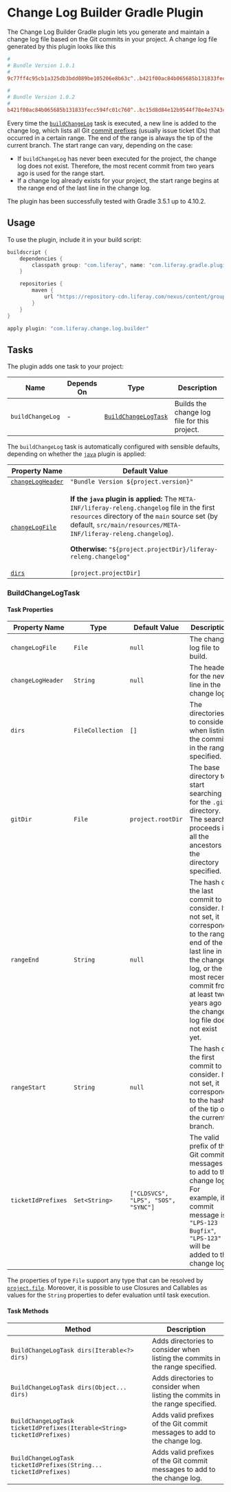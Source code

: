 # Change Log Builder Gradle Plugin

The Change Log Builder Gradle plugin lets you generate and maintain a
change log file based on the Git commits in your project. A change log file
generated by this plugin looks like this

```ini
#
# Bundle Version 1.0.1
#
9c77ff4c95cb1a325db3bdd089be105206e8b63c^..b421f00ac84b065685b131833fecc594fc01c760=LPS-123 LPS-1321

#
# Bundle Version 1.0.2
#
b421f00ac84b065685b131833fecc594fc01c760^..bc15d8d84e12b9544f78e4e3743c510dbaec2d89=LPS-456
```

Every time the [`buildChangeLog`](#buildchangelog) task is executed, a new line
is added to the change log, which lists all Git [commit prefixes](#ticketidprefixes)
(usually issue ticket IDs) that occurred in a certain range. The end of the
range is always the tip of the current branch. The start range can vary,
depending on the case:

- If `buildChangeLog` has never been executed for the project, the change log
does not exist. Therefore, the most recent commit from two years ago is used for
the range start.
- If a change log already exists for your project, the start range begins at the
range end of the last line in the change log.

The plugin has been successfully tested with Gradle 3.5.1 up to 4.10.2.

## Usage

To use the plugin, include it in your build script:

```gradle
buildscript {
	dependencies {
		classpath group: "com.liferay", name: "com.liferay.gradle.plugins.change.log.builder", version: "1.1.3"
	}

	repositories {
		maven {
			url "https://repository-cdn.liferay.com/nexus/content/groups/public"
		}
	}
}

apply plugin: "com.liferay.change.log.builder"
```

## Tasks

The plugin adds one task to your project:

Name | Depends On | Type | Description
---- | ---------- | ---- | -----------
<a name="buildchangelog"></a>`buildChangeLog` | \- | [`BuildChangeLogTask`](#buildchangelogtask) | Builds the change log file for this project.

The `buildChangeLog` task is automatically configured with sensible defaults,
depending on whether the [`java`](https://docs.gradle.org/current/userguide/java_plugin.html)
plugin is applied:

Property Name | Default Value
------------- | -------------
[`changeLogHeader`](#changelogheader) | `"Bundle Version ${project.version}"`
[`changeLogFile`](#changelogfile) | <p>**If the `java` plugin is applied:** The `META-INF/liferay-releng.changelog` file in the first `resources` directory of the `main` source set (by default, `src/main/resources/META-INF/liferay-releng.changelog`).</p><p>**Otherwise:** `"${project.projectDir}/liferay-releng.changelog"`</p>
[`dirs`](#dirs) | `[project.projectDir]`

### BuildChangeLogTask

#### Task Properties

Property Name | Type | Default Value | Description
------------- | ---- | ------------- | -----------
<a name="changelogfile"></a>`changeLogFile` | `File` | `null` | The change log file to build.
<a name="changelogheader"></a>`changeLogHeader` | `String` | `null` | The header for the new line in the change log.
<a name="dirs"></a>`dirs` | `FileCollection` | `[]` | The directories to consider when listing the commits in the range specified.
`gitDir` | `File` | `project.rootDir` | The base directory to start searching for the `.git` directory. The search proceeds in all the ancestors of the directory specified.
`rangeEnd` | `String` | `null` | The hash of the last commit to consider. If not set, it corresponds to the range end of the last line in the change log, or the most recent commit from at least two years ago if the change log file does not exist yet.
`rangeStart` | `String` | `null` | The hash of the first commit to consider. If not set, it corresponds to the hash of the tip of the current branch.
<a name="ticketidprefixes"></a>`ticketIdPrefixes` | `Set<String>` | `["CLDSVCS", "LPS", "SOS", "SYNC"]` | The valid prefix of the Git commit messages to add to the change log. For example, if a commit message is `"LPS-123 Bugfix"`, `"LPS-123"` will be added to the change log.

The properties of type `File` support any type that can be resolved by [`project.file`](https://docs.gradle.org/current/dsl/org.gradle.api.Project.html#org.gradle.api.Project:file(java.css.Object)).
Moreover, it is possible to use Closures and Callables as values for the
`String` properties to defer evaluation until task execution.

#### Task Methods

Method | Description
------ | -----------
`BuildChangeLogTask dirs(Iterable<?> dirs)` | Adds directories to consider when listing the commits in the range specified.
`BuildChangeLogTask dirs(Object... dirs)` | Adds directories to consider when listing the commits in the range specified.
`BuildChangeLogTask ticketIdPrefixes(Iterable<String> ticketIdPrefixes)` | Adds valid prefixes of the Git commit messages to add to the change log.
`BuildChangeLogTask ticketIdPrefixes(String... ticketIdPrefixes)` | Adds valid prefixes of the Git commit messages to add to the change log.